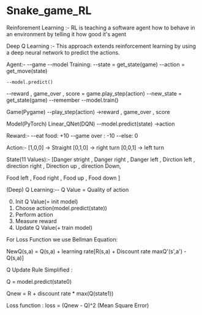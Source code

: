 # Snake_game_RL
Reinforement Learning :-
                                          RL is teaching a software agent how to behave in an environment by telling it how good it's agent

Deep Q Learning :-
                                This approach extends reinforcement learning by using a deep neural network to predict the actions.


Agent:-
--game
--model
Training:
--state = get_state(game)
--action = get_move(state)

    --model.predict()
--reward , game_over , score = game.play_step(action)
--new_state = get_state(game)
--remember
--model.train()


Game(Pygame)
--play_step(action)
      ->reward , game_over , score


Model(PyTorch)
Linear_QNet(DQN)
--model.predict(state)
    ->action



Reward:-
--eat food: +10
--game over : -10
--else: 0


Action:-
[1,0,0] -> Straight
[0,1,0] -> right turn
[0,0,1] -> left turn


State(11 Values):-
[Danger stright , Danger right , Danger left , 
  Dirction left , direction right ,
  Direction up , direction Down,

   Food left , Food right ,
   Food up , Food down
]


(Deep) Q Learning:--
Q Value = Quality of action

0. Init Q Value(= init model)
1. Choose action(model.predict(state))
2. Perform action
3. Measure reward
4. Update Q Value(+ train model)



For Loss Function we use Bellman Equation:

NewQ(s,a) = Q(s,a) + learning rate[R(s,a) + Discount rate maxQ'(s',a') - Q(s,a)]

Q Update Rule Simplified :

Q = model.predict(state0)

Qnew = R + discount rate * max(Q(state1))

Loss function :
loss = (Qnew - Q)^2  (Mean Square Error)
